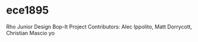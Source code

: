 # ece1895
Rho Junior Design Bop-It Project
Contributors: Alec Ippolito, Matt Dorrycott, Christian Mascio
yo

